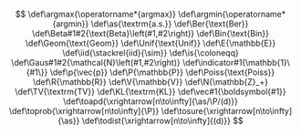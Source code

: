 $$
\def\argmax{\operatorname*{argmax}}
\def\argmin{\operatorname*{argmin}}
\def\as{\textrm{a.s.}}
\def\Ber{\text{Ber}}
\def\Beta#1#2{\text{Beta}\left(#1,#2\right)}
\def\Bin{\text{Bin}}
\def\Geom{\text{Geom}}
\def\Unif{\text{Unif}}
\def\E{\mathbb{E}}
\def\iid{\stackrel{iid}{\sim}}
\def\is{\coloneqq}
\def\Gaus#1#2{\mathcal{N}\left(#1,#2\right)}
\def\indicator#1{\mathbb{1}\{#1\}}
\def\p{\vec{p}}
\def\P{\mathbb{P}}
\def\Poiss{\text{Poiss}}
\def\R{\mathbb{R}}
\def\V{\mathbb{V}}
\def\N{\mathbb{Z}_+}
\def\TV{\textrm{TV}}
\def\KL{\textrm{KL}}
\def\vec#1{\boldsymbol{#1}}
\def\toapd{\xrightarrow[n\to\infty]{\as/\P/(d)}}
\def\toprob{\xrightarrow[n\to\infty]{\P}}
\def\tosure{\xrightarrow[n\to\infty]{\as}}
\def\todist{\xrightarrow[n\to\infty]{(d)}}
$$
